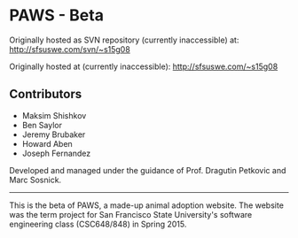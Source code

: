 # PAWS - Beta

Originally hosted as SVN repository (currently inaccessible) at:  
http://sfsuswe.com/svn/~s15g08

Originally hosted at (currently inaccessible): http://sfsuswe.com/~s15g08

## Contributors
- Maksim Shishkov
- Ben Saylor
- Jeremy Brubaker
- Howard Aben
- Joseph Fernandez

Developed and managed under the guidance of Prof. Dragutin Petkovic and Marc Sosnick.

---

This is the beta of PAWS, a made-up animal adoption website. The website was the term project for San Francisco State University's software engineering class (CSC648/848) in Spring 2015.
